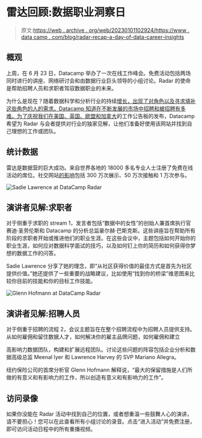 # 雷达回顾:数据职业洞察日

> 原文:[https://web . archive . org/web/20230101102924/https://www . data camp . com/blog/radar-recap-a-day-of-data-career-insights](https://web.archive.org/web/20230101102924/https://www.datacamp.com/blog/radar-recap-a-day-of-data-career-insights)

## 概观

上周，在 6 月 23 日，Datacamp 举办了一次在线工作峰会。免费活动包括两场同时进行的讲座、网络研讨会和由数据行业巨头领导的小组讨论。Radar 的使命是帮助招聘人员和求职者驾驭数据职业的未来。

为什么是现在？随着数据科学和分析行业的持续[增长，出现了对角色以及寻求填补这些角色的人的需求。Datacamp 知道在不断发展的市场中招聘和被招聘有多难。为了庆祝](https://web.archive.org/web/20220908073428/https://www.datacamp.com/resources/whitepapers/data-trends-and-predictions-2022)[我们在美国、英国、欧盟和加拿大](https://web.archive.org/web/20220908073428/https://www.datacamp.com/data-jobs)的工作公告板的发布，Datacamp 希望为 Radar 与会者提供对行业的独家见解，让他们准备好使用该网站并找到自己理想的工作或团队。

## 统计数据

雷达是数据营的巨大成功。来自世界各地的 18000 多名专业人士注册了免费在线活动的席位。社交网站[的影响](https://web.archive.org/web/20220908073428/https://twitter.com/DataCamp)包括 300 万次展示、50 万次接触和 1 万次参与。

![Sadie Lawrence at DataCamp Radar](../Images/c5608b5f4ffd8959390c0116c2bb75c7.png)

## 演讲者见解:求职者

对于侧重于求职的 stream 1，发言者包括“数据中的女性”的创始人兼首席执行官赛迪·圣劳伦斯和 Datacamp 的分析总监豪尔赫·巴斯克斯。这些讲座旨在帮助所有阶段的求职者开始或推进他们的职业生涯。在这些会议中，主题包括如何开始你的职业生涯，如何应对数据科学面试的技巧，以及如何钉上你的简历和如何获得你梦想的数据工作的问答。

Sadie Lawrence 分享了她的理念，即“从社区获得价值的最佳方式是首先为社区提供价值。”她还提供了一些重要的战略建议，比如使用“找到你的桥梁”维恩图来比较你目前的技能和你的目标工作技能。

![Glenn Hofmann at DataCamp Radar](../Images/c22602ddec3614a6f250e585ccced15b.png)

## 演讲者见解:招聘人员

对于侧重于招聘的流程 2，会议主题旨在在整个招聘流程中为招聘人员提供支持。从如何雇佣和留住数据人才，如何解决你的雇主品牌问题，如何雇佣和建立

高影响力数据团队，构建和扩展远程团队。讨论这些问题的阵容包括企业分析和数据高级总监 Meenal Iyer 和 Lawrence Harvey 的 SVP Mariano Allegra。

纽约保险公司的首席分析官 Glenn Hofmann 解释说，“最大的保留措施是人们所做的有意义和有影响力的工作，所以创造有意义和有影响力的工作”。

## 访问录像

如果你没能在 Radar 活动中找到自己的位置，或者想重温一些鼓舞人心的演讲，请不要担心！您可以在此查看所有小组讨论的录音。点击“进入活动”并免费注册，即可访问活动日程中的所有重播视频。